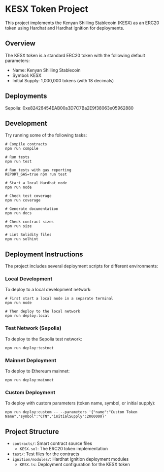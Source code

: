 # KESX Token Project

This project implements the Kenyan Shilling Stablecoin (KESX) as an ERC20 token using Hardhat and Hardhat Ignition for deployments.

## Overview

The KESX token is a standard ERC20 token with the following default parameters:

- Name: Kenyan Shilling Stablecoin
- Symbol: KESX
- Initial Supply: 1,000,000 tokens (with 18 decimals)

## Deployments

Sepolia: 0xe82426454EAB00a3D7C7Ba2E9f38063e05962880

## Development

Try running some of the following tasks:

```shell
# Compile contracts
npm run compile

# Run tests
npm run test

# Run tests with gas reporting
REPORT_GAS=true npm run test

# Start a local Hardhat node
npm run node

# Check test coverage
npm run coverage

# Generate documentation
npm run docs

# Check contract sizes
npm run size

# Lint Solidity files
npm run solhint
```

## Deployment Instructions

The project includes several deployment scripts for different environments:

### Local Development

To deploy to a local development network:

```shell
# First start a local node in a separate terminal
npm run node

# Then deploy to the local network
npm run deploy:local
```

### Test Network (Sepolia)

To deploy to the Sepolia test network:

```shell
npm run deploy:testnet
```

### Mainnet Deployment

To deploy to Ethereum mainnet:

```shell
npm run deploy:mainnet
```

### Custom Deployment

To deploy with custom parameters (token name, symbol, or initial supply):

```shell
npm run deploy:custom -- --parameters '{"name":"Custom Token Name","symbol":"CTN","initialSupply":2000000}'
```

## Project Structure

- `contracts/`: Smart contract source files
  - `KESX.sol`: The ERC20 token implementation
- `test/`: Test files for the contracts
- `ignition/modules/`: Hardhat Ignition deployment modules
  - `KESX.ts`: Deployment configuration for the KESX token

